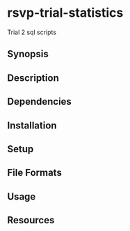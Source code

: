 rsvp-trial-statistics
=====================

Trial 2 sql scripts


Synopsis
--------


Description
-----------


Dependencies
------------


Installation
------------


Setup
-----


File Formats
------------


Usage
-----


Resources
---------


